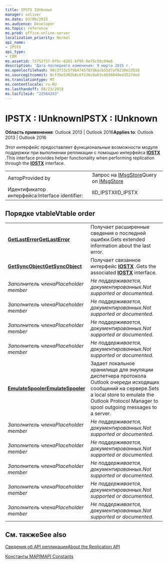```yaml
---
title: IPSTX IUnknown
manager: soliver
ms.date: 03/09/2015
ms.audience: Developer
ms.topic: reference
ms.prod: office-online-server
localization_priority: Normal
api_name:
- IPSTX
api_type:
- COM
ms.assetid: 73752f57-6fbc-0201-bf95-0e75c56c04e6
description: 'Дата последнего изменения: 9 марта 2015 г.'
ms.openlocfilehash: 98c3f33c5f9b4745787d6acb55d7afb230e23518
ms.sourcegitcommit: 0cf39e5382b8c6f236c8a63c6036849ed3527ded
ms.translationtype: MT
ms.contentlocale: ru-RU
ms.lasthandoff: 08/23/2018
ms.locfileid: "22564243"
---
```

# <a name="ipstx--iunknown"></a><span data-ttu-id="e0557-103">IPSTX : IUnknown</span><span class="sxs-lookup"><span data-stu-id="e0557-103">IPSTX : IUnknown</span></span>

  
  
<span data-ttu-id="e0557-104">**Область применения**: Outlook 2013 | Outlook 2016</span><span class="sxs-lookup"><span data-stu-id="e0557-104">**Applies to**: Outlook 2013 | Outlook 2016</span></span> 
  
<span data-ttu-id="e0557-105">Этот интерфейс предоставляет функциональные возможности модуля поддержки при выполнении репликации с помощью интерфейса **[IOSTX](iostxiunknown.md)** .</span><span class="sxs-lookup"><span data-stu-id="e0557-105">This interface provides helper functionality when performing replication through the **[IOSTX](iostxiunknown.md)** interface.</span></span> 
  
|||
|:-----|:-----|
|<span data-ttu-id="e0557-106">Автор</span><span class="sxs-lookup"><span data-stu-id="e0557-106">Provided by</span></span>  <br/> |<span data-ttu-id="e0557-107">Запрос на [IMsgStore](imsgstoreimapiprop.md)</span><span class="sxs-lookup"><span data-stu-id="e0557-107">Query on [IMsgStore](imsgstoreimapiprop.md)</span></span> <br/> |
|<span data-ttu-id="e0557-108">Идентификатор интерфейса:</span><span class="sxs-lookup"><span data-stu-id="e0557-108">Interface identifier:</span></span>  <br/> |<span data-ttu-id="e0557-109">IID_IPSTX</span><span class="sxs-lookup"><span data-stu-id="e0557-109">IID_IPSTX</span></span>  <br/> |
   
## <a name="vtable-order"></a><span data-ttu-id="e0557-110">Порядке vtable</span><span class="sxs-lookup"><span data-stu-id="e0557-110">Vtable order</span></span>

|||
|:-----|:-----|
|<span data-ttu-id="e0557-111">**[GetLastError](ipstx-getlasterror.md)**</span><span class="sxs-lookup"><span data-stu-id="e0557-111">**[GetLastError](ipstx-getlasterror.md)**</span></span> <br/> |<span data-ttu-id="e0557-112">Получает расширенные сведения о последней ошибки.</span><span class="sxs-lookup"><span data-stu-id="e0557-112">Gets extended information about the last error.</span></span>  <br/> |
|<span data-ttu-id="e0557-113">**[GetSyncObject](ipstx-getsyncobject.md)**</span><span class="sxs-lookup"><span data-stu-id="e0557-113">**[GetSyncObject](ipstx-getsyncobject.md)**</span></span> <br/> |<span data-ttu-id="e0557-114">Получает связанное интерфейс **[IOSTX](iostxiunknown.md)** .</span><span class="sxs-lookup"><span data-stu-id="e0557-114">Gets the associated **[IOSTX](iostxiunknown.md)** interface.</span></span>  <br/> |
| <span data-ttu-id="e0557-115">*Заполнитель члена*</span><span class="sxs-lookup"><span data-stu-id="e0557-115">*Placeholder member*</span></span>  <br/> | <span data-ttu-id="e0557-116">*Не поддерживается, документированных.*</span><span class="sxs-lookup"><span data-stu-id="e0557-116">*Not supported or documented.*</span></span>  <br/> |
| <span data-ttu-id="e0557-117">*Заполнитель члена*</span><span class="sxs-lookup"><span data-stu-id="e0557-117">*Placeholder member*</span></span>  <br/> | <span data-ttu-id="e0557-118">*Не поддерживается, документированных.*</span><span class="sxs-lookup"><span data-stu-id="e0557-118">*Not supported or documented.*</span></span>  <br/> |
| <span data-ttu-id="e0557-119">*Заполнитель члена*</span><span class="sxs-lookup"><span data-stu-id="e0557-119">*Placeholder member*</span></span>  <br/> | <span data-ttu-id="e0557-120">*Не поддерживается, документированных.*</span><span class="sxs-lookup"><span data-stu-id="e0557-120">*Not supported or documented.*</span></span>  <br/> |
| <span data-ttu-id="e0557-121">*Заполнитель члена*</span><span class="sxs-lookup"><span data-stu-id="e0557-121">*Placeholder member*</span></span>  <br/> | <span data-ttu-id="e0557-122">*Не поддерживается, документированных.*</span><span class="sxs-lookup"><span data-stu-id="e0557-122">*Not supported or documented.*</span></span>  <br/> |
|<span data-ttu-id="e0557-123">**[EmulateSpooler](ipstx-emulatespooler.md)**</span><span class="sxs-lookup"><span data-stu-id="e0557-123">**[EmulateSpooler](ipstx-emulatespooler.md)**</span></span> <br/> |<span data-ttu-id="e0557-124">Задает локальное хранилище для эмуляции диспетчера протокола Outlook очереди исходящих сообщений на сервере.</span><span class="sxs-lookup"><span data-stu-id="e0557-124">Sets a local store to emulate the Outlook Protocol Manager to spool outgoing messages to a server.</span></span>  <br/> |
| <span data-ttu-id="e0557-125">*Заполнитель члена*</span><span class="sxs-lookup"><span data-stu-id="e0557-125">*Placeholder member*</span></span>  <br/> | <span data-ttu-id="e0557-126">*Не поддерживается, документированных.*</span><span class="sxs-lookup"><span data-stu-id="e0557-126">*Not supported or documented.*</span></span>  <br/> |
| <span data-ttu-id="e0557-127">*Заполнитель члена*</span><span class="sxs-lookup"><span data-stu-id="e0557-127">*Placeholder member*</span></span>  <br/> | <span data-ttu-id="e0557-128">*Не поддерживается, документированных.*</span><span class="sxs-lookup"><span data-stu-id="e0557-128">*Not supported or documented.*</span></span>  <br/> |
| <span data-ttu-id="e0557-129">*Заполнитель члена*</span><span class="sxs-lookup"><span data-stu-id="e0557-129">*Placeholder member*</span></span>  <br/> | <span data-ttu-id="e0557-130">*Не поддерживается, документированных.*</span><span class="sxs-lookup"><span data-stu-id="e0557-130">*Not supported or documented.*</span></span>  <br/> |
| <span data-ttu-id="e0557-131">*Заполнитель члена*</span><span class="sxs-lookup"><span data-stu-id="e0557-131">*Placeholder member*</span></span>  <br/> | <span data-ttu-id="e0557-132">*Не поддерживается, документированных.*</span><span class="sxs-lookup"><span data-stu-id="e0557-132">*Not supported or documented.*</span></span>  <br/> |
| <span data-ttu-id="e0557-133">*Заполнитель члена*</span><span class="sxs-lookup"><span data-stu-id="e0557-133">*Placeholder member*</span></span>  <br/> | <span data-ttu-id="e0557-134">*Не поддерживается, документированных.*</span><span class="sxs-lookup"><span data-stu-id="e0557-134">*Not supported or documented.*</span></span>  <br/> |
   
## <a name="see-also"></a><span data-ttu-id="e0557-135">См. также</span><span class="sxs-lookup"><span data-stu-id="e0557-135">See also</span></span>



[<span data-ttu-id="e0557-136">Сведения об API репликации</span><span class="sxs-lookup"><span data-stu-id="e0557-136">About the Replication API</span></span>](about-the-replication-api.md)
  
[<span data-ttu-id="e0557-137">Константы MAPI</span><span class="sxs-lookup"><span data-stu-id="e0557-137">MAPI Constants</span></span>](mapi-constants.md)

